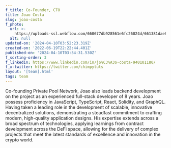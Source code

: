 ```yaml
---
f_title: Co-Founder, CTO
title: Joao Costa
slug: joao-costa
f_photo:
  url: >-
    https://uploads-ssl.webflow.com/660677db928561e6fc26024d/661381dae8b895f73256cf2a_joao-v2.jpg
  alt: null
updated-on: '2024-04-10T03:52:23.319Z'
created-on: '2022-06-19T22:22:44.401Z'
published-on: '2024-04-10T03:54:31.530Z'
f_sorting-order: 3
f_linkedin: https://www.linkedin.com/in/jo%C3%A3o-costa-940101180/
f_x-twitter: https://twitter.com/chimpytuts
layout: '[team].html'
tags: team
---
```


Co-founding Private Pool Network, Joao also leads backend development on the project as an experienced full-stack developer of 8 years. Joao possess proficiency in JavaScript, TypeScript, React, Solidity, and GraphQL. Having taken a leading role in the development of scalable, innovative decentralized solutions, demonstrating a steadfast commitment to crafting modern, high-quality application designs. His expertise extends across a broad spectrum of technologies, applying learnings from contract development across the DeFi space, allowing for the delivery of complex projects that meet the latest standards of excellence and innovation in the crypto world.
